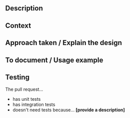 <!-- _Set as [Draft PR](https://github.blog/2019-02-14-introducing-draft-pull-requests/) if it's not ready to be merged_.

[PR best practices Reference](https://blog.codeminer42.com/on-writing-a-great-pull-request-37c60ce6f31d/) -->

## Description

<!--
- Must be clear and concise (2-3 lines).
  - Don't make reviewers think. The description should explain what has been implemented or what it's used for. If a pull request is not descriptive, people will be lazy or not willing to spend much time on it.
  - Be explicit with the names (don't abbreviate and don't use acronyms that can lead to misleading understanding).
  - If you consider it appropriate, include the steps to try the new features.
-->

## Context

<!--
- What problem is trying to solve this pull request?
- What are the reasons or business goals of this implementation?
- Can I provide visual resources or links to understand better the situation?
-->

## Approach taken / Explain the design

<!--
- Explain what the code does.
- If it's a complex solution, try to provide a sketch.
-->

## To document / Usage example

<!--
- How this is used?
- If possible, provide a snippet of code with a usage example.
-->

## Testing

The pull request...

- has unit tests
- has integration tests
- doesn't need tests because... **[provide a description]**
